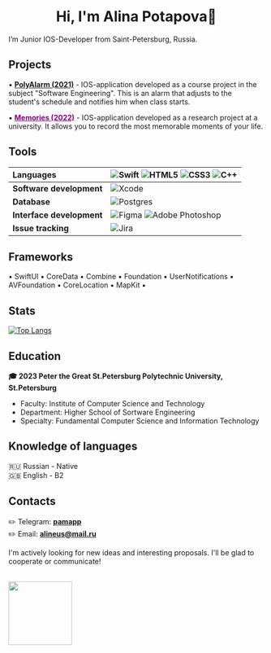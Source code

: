 <h1 align="center">Hi, I'm Alina Potapova👋</h1>

I’m Junior IOS-Developer from Saint-Petersburg, Russia.

<h2>Projects</h2>

▪️ <a href="https://github.com/pamapp/Poly_Alarm">**PolyAlarm (2021)**</a> - IOS-application developed as a course project in the subject "Software Engineering". This is an alarm that adjusts to the student's schedule and notifies him when class starts.

▪️ <a href="https://github.com/pamapp/Memories" style="color: purple;" >**Memories (2022)**</a> - IOS-application developed as a research project at a university. It allows you to record the most memorable moments of your life.

<h2>Tools</h2>

| Languages           | ![Swift](https://img.shields.io/badge/swift-F54A2A?style=for-the-badge&logo=swift&logoColor=white) ![HTML5](https://img.shields.io/badge/html5-%23E34F26.svg?style=for-the-badge&logo=html5&logoColor=white) ![CSS3](https://img.shields.io/badge/css3-%231572B6.svg?style=for-the-badge&logo=css3&logoColor=white) ![C++](https://img.shields.io/badge/c++-%2300599C.svg?style=for-the-badge&logo=c%2B%2B&logoColor=white) |
| :--- | :--- |
| **Software development**   | ![Xcode](https://img.shields.io/badge/Xcode-007ACC?style=for-the-badge&logo=Xcode&logoColor=white) |
| **Database**               | ![Postgres](https://img.shields.io/badge/postgres-%23316192.svg?style=for-the-badge&logo=postgresql&logoColor=white) |
| **Interface development**  | ![Figma](https://img.shields.io/badge/figma-%23F24E1E.svg?style=for-the-badge&logo=figma&logoColor=white) ![Adobe Photoshop](https://img.shields.io/badge/adobe%20photoshop-%2331A8FF.svg?style=for-the-badge&logo=adobe%20photoshop&logoColor=white) |
| **Issue tracking**         | ![Jira](https://img.shields.io/badge/jira-%230A0FFF.svg?style=for-the-badge&logo=jira&logoColor=white) |

<h2>Frameworks</h2>
▪️ SwiftUI ▪️ CoreData ▪️ Combine ▪️ Foundation ▪️ UserNotifications ▪️ AVFoundation ▪️ CoreLocation ▪️ MapKit ▪️

<h2>Stats</h2>

[![Top Langs](https://github-readme-stats.vercel.app/api/top-langs/?username=pamapp&layout=compact&theme=github_dark&langs_count=3&custom_title=Languages&hide=C)](https://github.com/anuraghazra/github-readme-stats)

<h2>Education</h2>

**🎓 2023 Peter the Great St.Petersburg Polytechnic University, St.Petersburg**<br>
* Faculty: Institute of Computer Science and Technology<br>
* Department: Higher School of Sortware Engineering<br>
* Specialty: Fundamental Computer Science and Information Technology

<h2>Knowledge of languages</h2>

🇷🇺 Russian - Native 
<br>
🇬🇧 English - B2

<h2>Contacts</h2>

✏️ Telegram: <a href="https://t.me/pamapp">**pamapp**</a><br>
✏️ Email: <a href="mailto:alineus@mail.ru">**alineus@mail.ru**</a>

I'm actively looking for new ideas and interesting proposals. I'll be glad to cooperate or communicate!
<br>
<br>

<img width="125" src="https://user-images.githubusercontent.com/55293935/171183541-bd41dbdc-37f2-460c-976a-0682f8a4b737.png"/>
